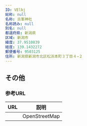 ```yaml
---
ID: VElbj
総称: null
名称: 古峯神社
名称読み: null
別名: null
都道府県: 新潟県
区域: 新潟市
緯度: 37.9510839
経度: 139.1432272
郵便番号: 9503125
住所: 新潟県新潟市北区松浜本町３丁目４−２
---
```


## その他

### 参考URL

| URL | 説明          |
| --- | ------------- |
|     | OpenStreetMap |
